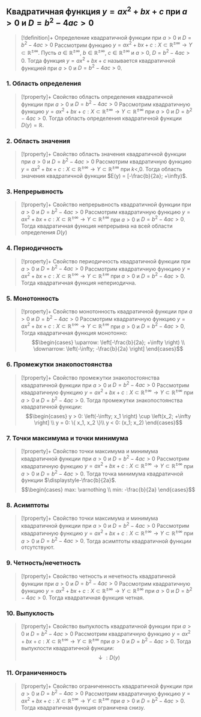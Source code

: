 ## Квадратичная функция $y = ax^2+bx+c$ при $a > 0$ и $D=b^2-4ac > 0$
> [!definition]+ Определение квадратичной функции при $a > 0$ и $D=b^2-4ac > 0$
> Рассмотрим функцию $y = ax^2+bx+c:X \subset \mathbb{R^{\pm\infty}}\rightarrow Y \subset \mathbb{R^{\pm\infty}}$. Пусть $a \in \mathbb{R^{\pm\infty}}$, $b \in \mathbb{R^{\pm\infty}}$, $c \in \mathbb{R^{\pm\infty}}$ и $a > 0$, $D=b^2-4ac > 0$. Тогда функция $y = ax^2+bx+c$ называется квадратичной функцией при $a > 0$ и $D=b^2-4ac > 0$. 

### 1. Область определения
> [!property]+ Свойство область определения квадратичной функции при $a > 0$ и $D=b^2-4ac > 0$
> Рассмотрим квадратичную функцию $y = ax^2+bx+c:X \subset \mathbb{R^{\pm\infty}}\rightarrow Y \subset \mathbb{R^{\pm\infty}}$ при $a > 0$ и $D=b^2-4ac > 0$. Тогда область определения квадратичной функции $D(y) = \mathbb{R}$. 

### 2. Область значения
> [!property]+ Свойство область значения квадратичной функции при $a > 0$ и $D=b^2-4ac > 0$
> Рассмотрим квадратичную функцию $y = ax^2+bx+c:X \subset \mathbb{R^{\pm\infty}}\rightarrow Y \subset \mathbb{R^{\pm\infty}}$ при $k <, 0$. Тогда область значения квадратичной функции $E(y) = [-\frac{b}{2a}; +\infty)$. 

### 3. Непрерывность
> [!property]+ Свойство непрерывность квадратичной функции при $a > 0$ и $D=b^2-4ac > 0$
> Рассмотрим квадратичную функцию $y = ax^2+bx+c:X \subset \mathbb{R^{\pm\infty}}\rightarrow Y \subset \mathbb{R^{\pm\infty}}$ при $a > 0$ и $D=b^2-4ac > 0$. Тогда квадратичная функция непрерывна на всей области определения $D(y)$ 

### 4. Периодичность
> [!property]+ Свойство периодичность квадратичной функции при $a > 0$ и $D=b^2-4ac > 0$
> Рассмотрим квадратичную функцию $y = ax^2+bx+c:X \subset \mathbb{R^{\pm\infty}}\rightarrow Y \subset \mathbb{R^{\pm\infty}}$ при $a > 0$ и $D=b^2-4ac > 0$. Тогда квадратичная функция непериодична.

### 5. Монотонность
> [!property]+ Свойство монотонность квадратичной функции при $a > 0$ и $D=b^2-4ac > 0$
> Рассмотрим квадратичную функцию $y = ax^2+bx+c:X \subset \mathbb{R^{\pm\infty}}\rightarrow Y \subset \mathbb{R^{\pm\infty}}$ при $a > 0$ и $D=b^2-4ac > 0$. Тогда квадратичная функция монотонно: $$\begin{cases} \uparrow: \left[-\frac{b}{2a}; +\infty \right) \\ \downarrow: \left(-\infty; -\frac{b}{2a} \right] \end{cases}$$ 

### 6. Промежутки знакопостоянства
> [!property]+ Свойство промежутки знакопостоянства квадратичной функции при $a > 0$ и $D=b^2-4ac > 0$
> Рассмотрим квадратичную функцию $y = ax^2+bx+c:X \subset \mathbb{R^{\pm\infty}}\rightarrow Y \subset \mathbb{R^{\pm\infty}}$ при $a > 0$ и $D=b^2-4ac > 0$. Тогда промежутки знакопостоянства квадратичной функции: $$\begin{cases} y > 0: \left(-\infty; x_1 \right) \cup \left(x_2; +\infty \right] \\ y = 0: \{ x_1, x_2 \}\\ y < 0: (x_1; x_2) \end{cases}$$

### 7. Точки максимума и точки минимума
> [!property]+ Свойство точки максимума и минимума квадратичной функции при $a > 0$ и $D=b^2-4ac > 0$
> Рассмотрим квадратичную функцию $y = ax^2+bx+c:X \subset \mathbb{R^{\pm\infty}}\rightarrow Y \subset \mathbb{R^{\pm\infty}}$ при $a > 0$ и $D=b^2-4ac > 0$. Тогда точка минимума квадратичной функции $\displaystyle-\frac{b}{2a}$. $$\begin{cases} max: \varnothing \\ min: -\frac{b}{2a} \end{cases}$$

### 8. Асимптоты
> [!property]+ Свойство точки максимума и минимума квадратичной функции при $a > 0$ и $D=b^2-4ac > 0$
> Рассмотрим квадратичную функцию $y = ax^2+bx+c:X \subset \mathbb{R^{\pm\infty}}\rightarrow Y \subset \mathbb{R^{\pm\infty}}$ при $a > 0$ и $D=b^2-4ac > 0$. Тогда асимптоты квадратичной функции отсутствуют.

### 9. Четность/нечетность
> [!property]+ Свойство четность и нечетность квадратичной функции при $a > 0$ и $D=b^2-4ac > 0$
> Рассмотрим квадратичную функцию $y = ax^2+bx+c:X \subset \mathbb{R^{\pm\infty}}\rightarrow Y \subset \mathbb{R^{\pm\infty}}$ при $a > 0$ и $D=b^2-4ac > 0$. Тогда квадратичная функция четная.

### 10. Выпуклость
> [!property]+ Свойство выпуклость квадратичной функции при $a > 0$ и $D=b^2-4ac > 0$
> Рассмотрим квадратичную функцию $y = ax^2+bx+c:X \subset \mathbb{R^{\pm\infty}}\rightarrow Y \subset \mathbb{R^{\pm\infty}}$ при $a > 0$ и $D=b^2-4ac > 0$. Тогда выпуклости квадратичной функции: $$\downarrow: D(y)$$ 

### 11. Ограниченность
> [!property]+ Свойство ограниченность квадратичной функции при $a > 0$ и $D=b^2-4ac > 0$
> Рассмотрим квадратичную функцию $y = ax^2+bx+c:X \subset \mathbb{R^{\pm\infty}}\rightarrow Y \subset \mathbb{R^{\pm\infty}}$ при $a > 0$ и $D=b^2-4ac > 0$. Тогда квадратичная функция ограничена снизу.